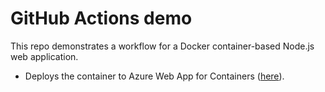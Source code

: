# GitHub Actions demo

This repo demonstrates a workflow for a Docker container-based Node.js web application.


* Deploys the container to Azure Web App for Containers ([here](https://popular-repos.azurewebsites.net/)).
